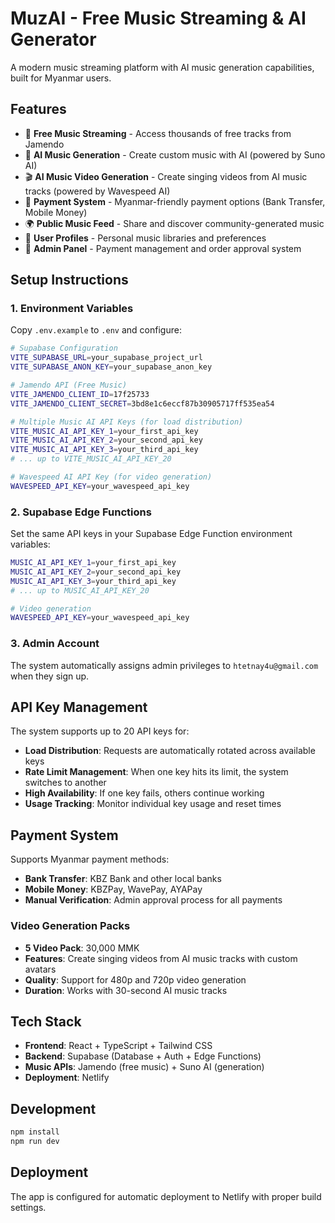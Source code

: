 # MuzAI - Free Music Streaming & AI Generator

A modern music streaming platform with AI music generation capabilities, built for Myanmar users.

## Features

- 🎵 **Free Music Streaming** - Access thousands of free tracks from Jamendo
- 🤖 **AI Music Generation** - Create custom music with AI (powered by Suno AI)
- 🎬 **AI Music Video Generation** - Create singing videos from AI music tracks (powered by Wavespeed AI)
- 💎 **Payment System** - Myanmar-friendly payment options (Bank Transfer, Mobile Money)
- 🌍 **Public Music Feed** - Share and discover community-generated music
- 👤 **User Profiles** - Personal music libraries and preferences
- 🔐 **Admin Panel** - Payment management and order approval system

## Setup Instructions

### 1. Environment Variables

Copy `.env.example` to `.env` and configure:

```bash
# Supabase Configuration
VITE_SUPABASE_URL=your_supabase_project_url
VITE_SUPABASE_ANON_KEY=your_supabase_anon_key

# Jamendo API (Free Music)
VITE_JAMENDO_CLIENT_ID=17f25733
VITE_JAMENDO_CLIENT_SECRET=3bd8e1c6eccf87b30905717ff535ea54

# Multiple Music AI API Keys (for load distribution)
VITE_MUSIC_AI_API_KEY_1=your_first_api_key
VITE_MUSIC_AI_API_KEY_2=your_second_api_key
VITE_MUSIC_AI_API_KEY_3=your_third_api_key
# ... up to VITE_MUSIC_AI_API_KEY_20

# Wavespeed AI API Key (for video generation)
WAVESPEED_API_KEY=your_wavespeed_api_key
```

### 2. Supabase Edge Functions

Set the same API keys in your Supabase Edge Function environment variables:

```bash
MUSIC_AI_API_KEY_1=your_first_api_key
MUSIC_AI_API_KEY_2=your_second_api_key
MUSIC_AI_API_KEY_3=your_third_api_key
# ... up to MUSIC_AI_API_KEY_20

# Video generation
WAVESPEED_API_KEY=your_wavespeed_api_key
```

### 3. Admin Account

The system automatically assigns admin privileges to `htetnay4u@gmail.com` when they sign up.

## API Key Management

The system supports up to 20 API keys for:
- **Load Distribution**: Requests are automatically rotated across available keys
- **Rate Limit Management**: When one key hits its limit, the system switches to another
- **High Availability**: If one key fails, others continue working
- **Usage Tracking**: Monitor individual key usage and reset times

## Payment System

Supports Myanmar payment methods:
- **Bank Transfer**: KBZ Bank and other local banks
- **Mobile Money**: KBZPay, WavePay, AYAPay
- **Manual Verification**: Admin approval process for all payments

### Video Generation Packs
- **5 Video Pack**: 30,000 MMK
- **Features**: Create singing videos from AI music tracks with custom avatars
- **Quality**: Support for 480p and 720p video generation
- **Duration**: Works with 30-second AI music tracks

## Tech Stack

- **Frontend**: React + TypeScript + Tailwind CSS
- **Backend**: Supabase (Database + Auth + Edge Functions)
- **Music APIs**: Jamendo (free music) + Suno AI (generation)
- **Deployment**: Netlify

## Development

```bash
npm install
npm run dev
```

## Deployment

The app is configured for automatic deployment to Netlify with proper build settings.
